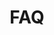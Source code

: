 ---
layout: default
title: FAQ
nav_order: 2
has_children: true
has_toc: true
description: Frequently Asked Questions
---